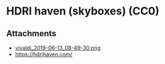 # HDRI haven (skyboxes) (CC0)

## Attachments

- [vivaldi_2019-06-13_08-49-30.png](https://trello.com/1/cards/5eadf81c2a272c542870ab55/attachments/5eadf81d2a272c542870ab75/download/vivaldi_2019-06-13_08-49-30.png)
- https://hdrihaven.com/
